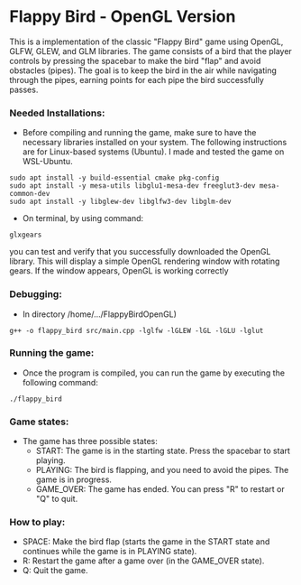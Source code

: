 # Flappy Bird - OpenGL Version
This is a implementation of the classic "Flappy Bird" game using OpenGL, GLFW, GLEW, and GLM libraries. The game consists of a bird that the player controls by pressing the spacebar to make the bird "flap" and avoid obstacles (pipes). The goal is to keep the bird in the air while navigating through the pipes, earning points for each pipe the bird successfully passes.

### Needed Installations:
* Before compiling and running the game, make sure to have the necessary libraries installed on your system. The following instructions are for Linux-based systems (Ubuntu). I made and tested the game on WSL-Ubuntu.

```
sudo apt install -y build-essential cmake pkg-config
sudo apt install -y mesa-utils libglu1-mesa-dev freeglut3-dev mesa-common-dev
sudo apt install -y libglew-dev libglfw3-dev libglm-dev
```

* On terminal, by using command:
```
glxgears 
```
you can test and verify that you successfully  downloaded the OpenGL library. This will display a simple OpenGL rendering window with rotating gears. If the window appears, OpenGL is working correctly

### Debugging:
* In directory /home/.../FlappyBirdOpenGL)
```
g++ -o flappy_bird src/main.cpp -lglfw -lGLEW -lGL -lGLU -lglut
```

### Running the game:
* Once the program is compiled, you can run the game by executing the following command:
```
./flappy_bird 
```

### Game states:
* The game has three possible states:
    * START: The game is in the starting state. Press the spacebar to start playing.
    * PLAYING: The bird is flapping, and you need to avoid the pipes. The game is in progress.
    * GAME_OVER: The game has ended. You can press "R" to restart or "Q" to quit.

### How to play:
* SPACE: Make the bird flap (starts the game in the START state and continues while the game is in PLAYING state).
* R: Restart the game after a game over (in the GAME_OVER state).
* Q: Quit the game.
